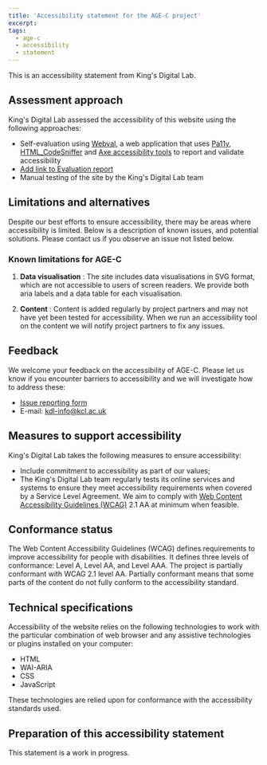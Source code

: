 ```yaml
---
title: 'Accessibility statement for the AGE-C project'
excerpt:
tags:
  - age-c
  - accessibility
  - statement
---
```


<script>
  import { base } from '$app/paths';
</script>

This is an accessibility statement from King's Digital Lab.

## Assessment approach

King's Digital Lab assessed the accessibility of this website using the following
approaches:

- Self-evaluation using [Webval](https://github.com/kingsdigitallab/webval),
  a web application that uses [Pa11y](https://pa11y.org/),
  [HTML_CodeSniffer](https://squizlabs.github.io/HTML_CodeSniffer/) and
  [Axe accessibility tools](https://www.deque.com/axe/) to report and
  validate accessibility
- [Add link to Evaluation report]({base})
- Manual testing of the site by the King's Digital Lab team

## Limitations and alternatives

Despite our best efforts to ensure accessibility, there may be areas where
accessibility is limited. Below is a description of known issues, and potential
solutions. Please contact us if you observe an issue not listed below.

### Known limitations for AGE-C

1. **Data visualisation** : The site includes data visualisations in SVG format,
   which are not accessible to users of screen readers. We provide both aria
   labels and a data table for each visualisation.

1. **Content** : Content is added regularly by project partners and may not have
   yet been tested for accessibility. When we run an accessibility tool on the
   content we will notify project partners to fix any issues.

## Feedback

We welcome your feedback on the accessibility of AGE-C. Please let us know
if you encounter barriers to accessibility and we will investigate how to address these:

- [Issue reporting form](https://kdl.kcl.ac.uk/report-issue/)
- E-mail: [kdl-info@kcl.ac.uk](mailto:kdl-info@kcl.ac.uk)

## Measures to support accessibility

King's Digital Lab takes the following measures to ensure accessibility:

- Include commitment to accessibility as part of our values;
- The King's Digital Lab team regularly tests its online services and systems
  to ensure they meet accessibility requirements when covered by a Service Level
  Agreement. We aim to comply with
  [Web Content Accessibility Guidelines (WCAG)](https://www.w3.org/WAI/standards-guidelines/wcag/)
  2.1 AA at minimum when feasible.

## Conformance status

The Web Content Accessibility Guidelines (WCAG) defines requirements to improve
accessibility for people with disabilities.
It defines three levels of conformance: Level A, Level AA, and Level AAA.
The project is partially conformant with WCAG 2.1 level AA. Partially conformant
means that some parts of the content do not fully conform to the accessibility
standard.

## Technical specifications

Accessibility of the website relies on the following technologies to work with
the particular combination of web browser and any assistive technologies or
plugins installed on your computer:

- HTML
- WAI-ARIA
- CSS
- JavaScript

These technologies are relied upon for conformance with the accessibility
standards used.

## Preparation of this accessibility statement

This statement is a work in progress.
